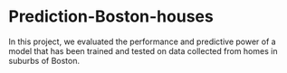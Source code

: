 # Prediction-Boston-houses
In this project, we evaluated the performance and predictive power of a model that has been trained and tested on data collected from homes in suburbs of Boston.
